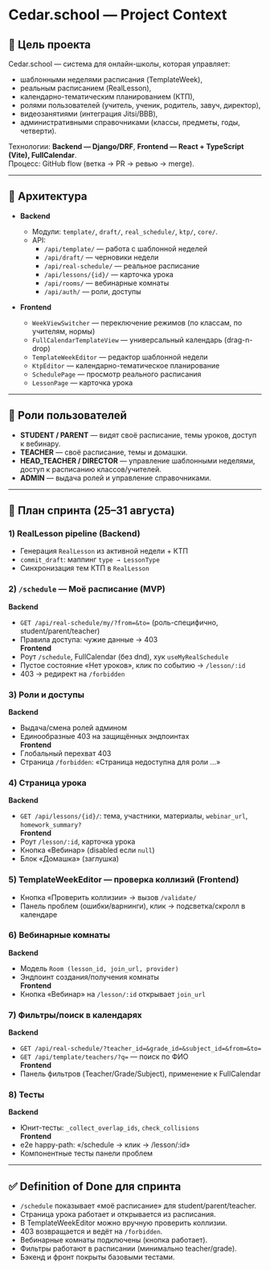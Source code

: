 # Cedar.school — Project Context

## 🎯 Цель проекта
Cedar.school — система для онлайн-школы, которая управляет:
- шаблонными неделями расписания (TemplateWeek),
- реальным расписанием (RealLesson),
- календарно-тематическим планированием (КТП),
- ролями пользователей (учитель, ученик, родитель, завуч, директор),
- видеозанятиями (интеграция Jitsi/BBB),
- административными справочниками (классы, предметы, годы, четверти).

Технологии: **Backend — Django/DRF**, **Frontend — React + TypeScript (Vite), FullCalendar**.  
Процесс: GitHub flow (ветка → PR → ревью → merge).  

---

## 🔧 Архитектура
- **Backend**  
  - Модули: `template/`, `draft/`, `real_schedule/`, `ktp/`, `core/`.  
  - API:
    - `/api/template/` — работа с шаблонной неделей  
    - `/api/draft/` — черновики недели  
    - `/api/real-schedule/` — реальное расписание  
    - `/api/lessons/{id}/` — карточка урока  
    - `/api/rooms/` — вебинарные комнаты  
    - `/api/auth/` — роли, доступы  

- **Frontend**  
  - `WeekViewSwitcher` — переключение режимов (по классам, по учителям, нормы)  
  - `FullCalendarTemplateView` — универсальный календарь (drag-n-drop)  
  - `TemplateWeekEditor` — редактор шаблонной недели  
  - `KtpEditor` — календарно-тематическое планирование  
  - `SchedulePage` — просмотр реального расписания  
  - `LessonPage` — карточка урока  

---

## 👥 Роли пользователей
- **STUDENT / PARENT** — видят своё расписание, темы уроков, доступ к вебинару.  
- **TEACHER** — своё расписание, темы и домашки.  
- **HEAD_TEACHER / DIRECTOR** — управление шаблонными неделями, доступ к расписанию классов/учителей.  
- **ADMIN** — выдача ролей и управление справочниками.  

---

## 📅 План спринта (25–31 августа)

### 1) RealLesson pipeline (Backend)
- Генерация `RealLesson` из активной недели + КТП  
- `commit_draft`: маппинг `type → LessonType`  
- Синхронизация тем КТП в `RealLesson`  

### 2) `/schedule` — Моё расписание (MVP)
**Backend**
- `GET /api/real-schedule/my/?from=&to=` (роль-специфично, student/parent/teacher)  
- Правила доступа: чужие данные → 403  
**Frontend**
- Роут `/schedule`, FullCalendar (без dnd), хук `useMyRealSchedule`  
- Пустое состояние «Нет уроков», клик по событию → `/lesson/:id`  
- 403 → редирект на `/forbidden`  

### 3) Роли и доступы
**Backend**
- Выдача/смена ролей админом  
- Единообразные 403 на защищённых эндпоинтах  
**Frontend**
- Глобальный перехват 403  
- Страница `/forbidden`: «Страница недоступна для роли …»  

### 4) Страница урока
**Backend**
- `GET /api/lessons/{id}/`: тема, участники, материалы, `webinar_url`, `homework_summary?`  
**Frontend**
- Роут `/lesson/:id`, карточка урока  
- Кнопка «Вебинар» (disabled если `null`)  
- Блок «Домашка» (заглушка)  

### 5) TemplateWeekEditor — проверка коллизий (Frontend)
- Кнопка «Проверить коллизии» → вызов `/validate/`  
- Панель проблем (ошибки/варнинги), клик → подсветка/скролл в календаре  

### 6) Вебинарные комнаты
**Backend**
- Модель `Room (lesson_id, join_url, provider)`  
- Эндпоинт создания/получения комнаты  
**Frontend**
- Кнопка «Вебинар» на `/lesson/:id` открывает `join_url`  

### 7) Фильтры/поиск в календарях
**Backend**
- `GET /api/real-schedule/?teacher_id=&grade_id=&subject_id=&from=&to=`  
- `GET /api/template/teachers/?q=` — поиск по ФИО  
**Frontend**
- Панель фильтров (Teacher/Grade/Subject), применение к FullCalendar  

### 8) Тесты
**Backend**
- Юнит-тесты: `_collect_overlap_ids`, `check_collisions`  
**Frontend**
- e2e happy-path: «/schedule → клик → /lesson/:id»  
- Компонентные тесты панели проблем  

---

## ✅ Definition of Done для спринта
- `/schedule` показывает «моё расписание» для student/parent/teacher.  
- Страница урока работает и открывается из расписания.  
- В TemplateWeekEditor можно вручную проверить коллизии.  
- 403 возвращается и ведёт на `/forbidden`.  
- Вебинарные комнаты подключены (кнопка работает).  
- Фильтры работают в расписании (минимально teacher/grade).  
- Бэкенд и фронт покрыты базовыми тестами.  
